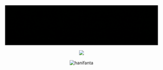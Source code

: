 <p align="center">
  <img align="center" src="https://github.com/Hanifanta/Hanifanta/blob/main/header_gh.gif" alt="hanifanta">
</p>

<p align="center">
  <img align="center" src="https://github-readme-stats.vercel.app/api/top-langs/?username=hanifanta&layout=compact&langs_count=10&hide_progress=true&hide=Kotlin,Ruby,Swift,PureBasic,HandleBars&theme=radical">
  <br>
  <br>
<img src="https://komarev.com/ghpvc/?username=hanifanta&label=Profile%20Views&color=yellow&style=flat" alt="hanifanta"/>
</p>

